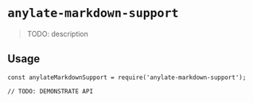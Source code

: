 # `anylate-markdown-support`

> TODO: description

## Usage

```
const anylateMarkdownSupport = require('anylate-markdown-support');

// TODO: DEMONSTRATE API
```
